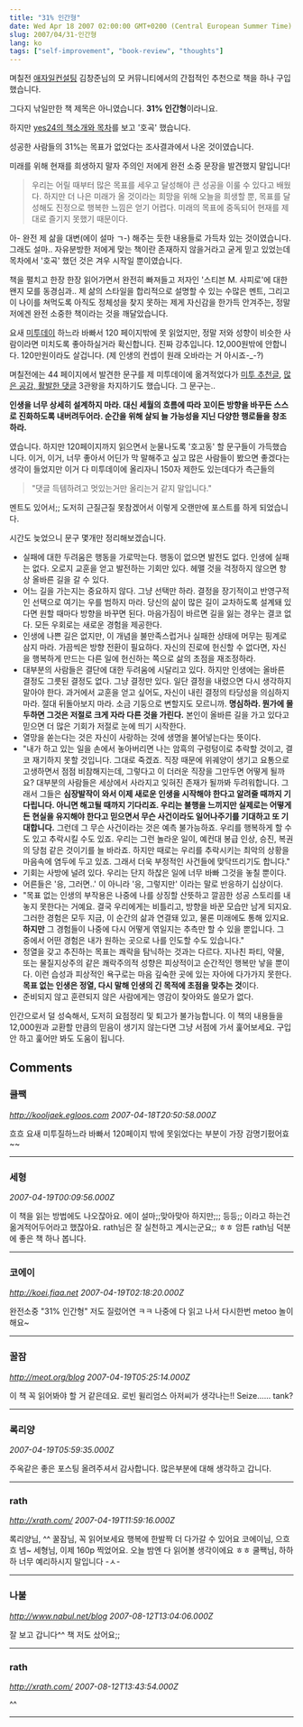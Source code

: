 ```yaml
---
title: "31% 인간형"
date: Wed Apr 18 2007 02:00:00 GMT+0200 (Central European Summer Time)
slug: 2007/04/31-인간형
lang: ko
tags: ["self-improvement", "book-review", "thoughts"]
---
```


며칠전 [애자일컨설팅](http://agile.egloos.com/) 김창준님의 모 커뮤니티에서의 간접적인 추천으로 책을 하나 구입했습니다.

그다지 낚일만한 책 제목은 아니였습니다. **31% 인간형**이라니요.

하지만 [yes24의 책소개와 목차](http://www.yes24.com/Goods/FTGoodsView.aspx?goodsNo=2119256&CategoryNumber=001001026008)를 보고 '호곡' 했습니다.

성공한 사람들의 31%는 목표가 없었다는 조사결과에서 나온 것이였습니다.

미래를 위해 현재를 희생하지 말자 주의인 저에게 완전 소중 문장을 발견했지 말입니다!


> 우리는 어릴 때부터 많은 목표를 세우고 달성해야 큰 성공을 이룰 수 있다고 배웠다. 하지만 더 나은 미래가 올 것이라는 희망을 위해 오늘을 희생할 뿐, 목표를 달성해도 진정으로 행복한 느낌은 얻기 어렵다. 미래의 목표에 중독되어 현재를 제대로 즐기지 못했기 때문이다.


아- 완전 제 삶을 대변(에이 설마 ㄱ-) 해주는 듯한 내용들로 가득차 있는 것이였습니다. 그래도 설마.. 자유분방한 저에게 맞는 책이란 존재하지 않을거라고 굳게 믿고 있었는데 목차에서 '호곡' 했던 것은 겨우 시작일 뿐이였습니다. 

책을 펼치고 한장 한장 읽어가면서 완전히 빠져들고 저자인 '스티븐 M. 샤피로'에 대한 왠지 모를 동경심과.. 제 삶의 스타일을 합리적으로 설명할 수 있는 수많은 멘트, 그리고 이 나이를 쳐먹도록 아직도 정체성을 찾지 못하는 제게 자신감을 한가득 안겨주는, 정말 저에겐 완전 소중한 책이라는 것을 깨달았습니다.

요새 [미투데이](http://me2day.net) 하느라 바빠서 120 페이지밖에 못 읽었지만, 정말 저와 성향이 비슷한 사람이라면 미치도록 좋아하실거라 확신합니다. 진짜 강추입니다. 12,000원밖에 안합니다. 120만원이라도 살겁니다. (제 인생의 컨셉이 원래 오바라는 거 아시죠-_-?)

며칠전에는 44 페이지에서 발견한 문구를 제 미투데이에 옮겨적었다가 [미투 추천글](/img/me2_recommend.jpg), [많은 공감, 활발한 댓글](/img/me2_metoo.jpg) 3관왕을 차지하기도 했습니다. 그 문구는..

**인생을 너무 상세히 설계하지 마라. 대신 세월의 흐름에 따라 꼬이든 방향을 바꾸든 스스로 진화하도록 내버려두어라. 순간을 위해 살되 늘 가능성을 지닌 다양한 행로들을 창조하라.**

였습니다. 하지만 120페이지까지 읽으면서 눈물나도록 '호고동' 할 문구들이 가득했습니다.
이거, 이거, 너무 좋아서 어딘가 막 말해주고 싶고 많은 사람들이 봤으면 좋겠다는 생각이 들었지만 이거 다 미투데이에 올리자니 150자 제한도 있는데다가 측근들의 


> "댓글 득템하려고 멋있는거만 올리는거 같지 말입니다."

 
멘트도 있어서;; 도저히 근질근질 못참겠어서 이렇게 오랜만에 포스트를 하게 되었습니다.

시간도 늦었으니 문구 몇개만 정리해보겠습니다.

- 실패에 대한 두려움은 행동을 가로막는다. 행동이 없으면 발전도 없다. 인생에 실패는 없다. 오로지 교훈을 얻고 발전하는 기회만 있다. 헤맬 것을 걱정하지 않으면 항상 올바른 길을 갈 수 있다. 
- 어느 길을 가는지는 중요하지 않다. 그냥 선택만 하라. 결정을 장기적이고 반영구적인 선택으로 여기는 우를 범하지 마라. 당신의 삶이 많은 길이 교차하도록 설계돼 있다면 원할 때마다 방향을 바꾸면 된다. 마음가짐이 바르면 길을 잃는 경우는 결코 없다. 모든 우회로는 새로운 경험을 제공한다.
- 인생에 나쁜 길은 없지만, 이 개념을 불만족스럽거나 실패한 상태에 머무는 핑계로 삼지 마라. 가끔씩은 방향 전환이 필요하다. 자신의 진로에 헌신할 수 없다면, 자신을 행복하게 만드는 다른 일에 헌신하는 쪽으로 삶의 초점을 재조정하라.
- 대부분의 사람들은 결단에 대한 두려움에 시달리고 있다. 하지만 인생에는 올바른 결정도 그릇된 결정도 없다. 그냥 결정만 있다. 일단 결정을 내렸으면 다시 생각하지 말아야 한다. 과거에서 교훈을 얻고 싶어도, 자신이 내린 결정의 타당성을 의심하지 마라. 절대 뒤돌아보지 마라. 소금 기둥으로 변할지도 모르니까. **명심하라. 뭔가에 몰두하면 그것은 저절로 크게 자라 다른 것을 가린다.** 본인이 올바른 길을 가고 있다고 믿으면 더 많은 기회가 저절로 눈에 띄기 시작한다.
- 열망을 쏟는다는 것은 자신이 사랑하는 것에 생명을 불어넣는다는 뜻이다.
- "내가 하고 있는 일을 손에서 놓아버리면 나는 암흑의 구렁텅이로 추락할 것이고, 결코 재기하지 못할 것입니다. 그대로 죽겠죠. 직장 때문에 위궤양이 생기고 요통으로 고생하면서 점점 비참해지는데, 그렇다고 이 더러운 직장을 그만두면 어떻게 될까요? 대부분의 사람들은 세상에서 사라지고 잊혀진 존재가 될까봐 두려워합니다. 그래서 그들은 **심장발작이 와서 이제 새로운 인생을 시작해야 한다고 알려줄 때까지 기다립니다. 아니면 해고될 때까지 기다리죠. 우리는 불행을 느끼지만 실제로는 어떻게든 현실을 유지해야 한다고 믿으면서 무슨 사건이라도 일어나주기를 기대하고 또 기대합니다.** 그런데 그 무슨 사건이라는 것은 예측 불가능하죠. 우리를 행복하게 할 수도 있고 추락시킬 수도 있죠. 우리는 그런 놀라운 일이, 예컨대 봉급 인상, 승진, 복권의 당첨 같은 것이기를 늘 바라죠. 하지만 때로는 우리를 추락시키는 최악의 상황을 마음속에 염두에 두고 있죠. 그래서 더욱 부정적인 사건들에 맞닥뜨리기도 합니다."
- 기회는 사방에 널려 있다. 우리는 단지 하찮은 일에 너무 바빠 그것을 놓칠 뿐이다.
- 어른들은 '응, 그러면..' 이 아니라 '응, 그렇지만' 이라는 말로 반응하기 십상이다.
- "목표 없는 인생의 부작용은 나중에 나를 상징할 산뜻하고 깔끔한 성공 스토리를 내놓지 못한다는 거예요. 결국 우리에게는 비틀리고, 방향을 바꾼 모습만 남게 되지요. 그러한 경험은 모두 지금, 이 순간의 삶과 연결돼 있고, 물론 미래에도 통해 있지요. **하지만** 그 경험들이 나중에 다시 어떻게 엮일지는 추측만 할 수 있을 뿐입니다. 그 중에서 어떤 경험은 내가 원하는 곳으로 나를 인도할 수도 있습니다."
- 정열을 갖고 추진하는 목표는 쾌락을 탐닉하는 것과는 다르다. 지나친 파티, 약물, 또는 물질지상주의 같은 쾌락주의적 성향은 피상적이고 순간적인 행복만 낳을 뿐이다. 이런 습성과 피상적인 욕구로는 마음 깊숙한 곳에 있는 자아에 다가가지 못한다. **목표 없는 인생은 정열, 다시 말해 인생의 긴 목적에 초점을 맞추는 것**이다.
- 준비되지 않고 훈련되지 않은 사람에게는 영감이 찾아와도 쓸모가 없다.

인간으로서 덜 성숙해서, 도저히 요점정리 및 퇴고가 불가능합니다.
이 책의 내용들을 12,000원과 교환할 만큼의 믿음이 생기지 않는다면 그냥 서점에 가서 훑어보세요.  구입안
하고 훑어만 봐도 도움이 됩니다.

## Comments

### 쿨짹
*http://kooljaek.egloos.com*
*2007-04-18T20:50:58.000Z*

흐흐 요새 미투질하느라 바빠서 120페이지 밖에 못읽었다는 부분이 가장 감명기펐어효~~

---

### 세형
*2007-04-19T00:09:56.000Z*

이 책을 읽는 방법에도 나오잖아요. 에이 설마;;맞아맞아 하지만;;; 등등;; 이라고 하는건 옮겨적어두어라고 했잖아요. rath님은 잘 실천하고 계시는군요;; ㅎㅎ
암튼 rath님 덕분에 좋은 책 하나 봅니다.

---

### 코에이
*http://koei.fiaa.net*
*2007-04-19T02:18:20.000Z*

완전소중 "31% 인간형" 저도 질렀어연 ㅋㅋ 나중에 다 읽고 나서 다시한번 metoo 놀이해요~

---

### 꿀잠
*http://meot.org/blog*
*2007-04-19T05:25:14.000Z*

이 책 꼭 읽어봐야 할 거 같은데요.
로빈 윌리엄스 아저씨가 생각나는!!
Seize...... tank?

---

### 록리양
*2007-04-19T05:59:35.000Z*

주옥같은 좋은 포스팅 올려주셔서 감사합니다. 많은부분에 대해 생각하고 갑니다.

---

### rath
*http://xrath.com/*
*2007-04-19T11:59:16.000Z*

록리양님, ^^
꿀잠님, 꼭 읽어보세요 행복에 한발짝 더 다가갈 수 있어요
코에이님, 으흐흐 넴~
세형님, 이제 160p 찍었어요. 오늘 밤엔 다 읽어볼 생각이에요 ㅎㅎ
쿨짹님, 하하하 너무 예리하시지 말입니다 -ㅅ-

---

### 나불
*http://www.nabul.net/blog*
*2007-08-12T13:04:06.000Z*

잘 보고 갑니다^^ 책 저도 샀어요;;

---

### rath
*http://xrath.com/*
*2007-08-12T13:43:54.000Z*

^^

---
